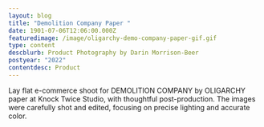```yaml
---
layout: blog
title: "Demolition Company Paper "
date: 1901-07-06T12:06:00.000Z
featuredimage: /image/oligarchy-demo-company-paper-gif.gif
type: content
descblurb: Product Photography by Darin Morrison-Beer
postyear: "2022"
contentdesc: Product
---
```

Lay flat e-commerce shoot for DEMOLITION COMPANY by OLIGARCHY paper at Knock Twice Studio, with thoughtful post-production. The images were carefully shot and edited, focusing on precise lighting and accurate color.
